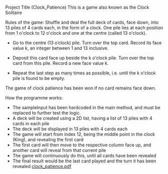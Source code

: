 Project Title (Clock_Patience)
This is a game also known as the Clock Solitaire

Rules of the game:
Shuffle and deal the full deck of cards, face down, into 13 piles of 4 cards each, in the form of a clock.
One pile lies at each position from 1 o'clock to 12 o'clock and one at the centre (called 13 o'clock).
- Go to the centre (13 o’clock) pile.
  Turn over the top card.
  Record its face value k, an integer between 1 and 13 inclusive.

- Deposit this card face up beside the k o'clock pile.
  Turn over the top card from this pile.
  Record a new face value k.

- Repeat the last step as many times as possible,
  i.e. until the k o'clock pile is found to be empty.

The game of clock patience has been won if no card remains face down.

How the programme works:
- The sampleInput has been hardcoded in the main method, and must be replaced to further test the logic.
- A deck will be created using a 2D list, having a list of 13 piles with 4 cards in each pile
- The deck will be displayed in 13 piles with 4 cards each
- The game will start from index 12, being the middle point in the clock (King), and revealing the first card
- The first card will then move to the respective column face up, and another card will reveal from that current pile
- The game will continuously do this, until all cards have been revealed
- The final result would be the last card played and the turn it has been revealed
[clock_patience.pdf](https://github.com/ChristianAttard/Clock_Patience/files/13931933/clock_patience.pdf)
